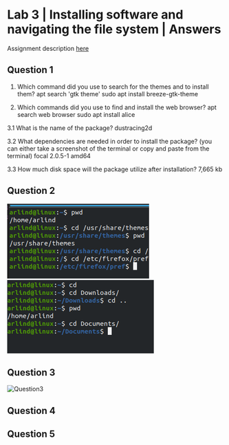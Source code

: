 # Lab 3 | Installing software and navigating the file system | Answers
Assignment description [here](https://raw.githubusercontent.com/ra559/cis106/main/labs/lab3.md)

## Question 1
1. Which command did you use to search for the themes and to install them?
apt search 'gtk theme'
sudo apt install breeze-gtk-theme

2. Which commands did you use to find and install the web browser?
apt search web browser
sudo apt install alice

3.1 What is the name of the package?
dustracing2d 

3.2 What dependencies are needed in order to install the package? (you can either take a screenshot of  the terminal or copy and paste from the terminal)
focal 2.0.5-1 amd64

3.3 How much disk space will the package utilize after installation?
7,665 kb
 

## Question 2
![Question2](Q2.png)
![Question2.1](Q2.1.png)
## Question 3
![Question3]()
## Question 4

## Question 5
